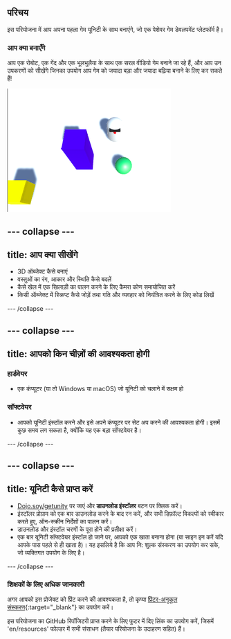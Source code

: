 ## परिचय

इस परियोजना में आप अपना पहला गेम यूनिटी के साथ बनाएंगे, जो एक पेशेवर गेम डेवलपमेंट प्लेटफॉर्म है।

### आप क्या बनाएँगे

आप एक रोबोट, एक गेंद और एक भूलभुलैया के साथ एक सरल वीडियो गेम बनाने जा रहे हैं, और आप उन उपकरणों को सीखेंगे जिनका उपयोग आप गेम को जयादा बड़ा और जयादा बढ़िया बनाने के लिए कर सकते हैं!

![एक खेल जहाँ रोबोट को पीले क्षेत्र में गेंद डालनी चाहिए](images/step1_gameScreenshot.png)

--- collapse ---
---
title: आप क्या सीखेंगे
---

+ 3D ऑब्जेक्ट कैसे बनाएं
+ वस्तुओं का रंग, आकार और स्थिति कैसे बदलें
+ कैसे खेल में एक खिलाड़ी का पालन करने के लिए कैमरा कोण समायोजित करें
+ किसी ऑब्जेक्ट में स्क्रिप्ट कैसे जोड़ें तथा गति और व्यवहार को नियंत्रित करने के लिए कोड लिखें

--- /collapse ---

--- collapse ---
---
title: आपको किन चीज़ों की आवश्यकता होगी
---

### हार्डवेयर

+ एक कंप्यूटर (या तो Windows या macOS) जो यूनिटी को चलाने में सक्षम हो

### सॉफ्टवेयर

+ आपको यूनिटी इंस्टॉल करने और इसे अपने कंप्यूटर पर सेट अप करने की आवश्यकता होगी। इसमें कुछ समय लग सकता है, क्योंकि यह एक बड़ा सॉफ्टवेयर है।

--- /collapse ---

--- collapse ---
---
title: यूनिटी कैसे प्राप्त करें
---

+ [Dojo.soy/getunity](http://dojo.soy/getunity) पर जाएं और **डाउनलोड इंस्टॉलर** बटन पर क्लिक करें।
+ इंस्टॉलर प्रोग्राम को एक बार डाउनलोड करने के बाद रन करें, और सभी डिफ़ॉल्ट विकल्पों को स्वीकार करते हुए, ऑन-स्क्रीन निर्देशों का पालन करें।
+ डाउनलोड और इंस्टॉल चरणों के पूरा होने की प्रतीक्षा करें।
+ एक बार यूनिटी सॉफ्टवेयर इंस्टॉल हो जाने पर, आपको एक खाता बनाना होगा (या साइन इन करें यदि आपके पास पहले से ही खाता है)। यह इसलिये है कि आप नि: शुल्क संस्करण का उपयोग कर सके, जो व्यक्तिगत उपयोग के लिए है।

--- /collapse ---

### शिक्षकों के लिए अधिक जानकारी

अगर आपको इस प्रोजेक्ट को प्रिंट करने की आवश्यकता है, तो कृप्या [प्रिंटर-अनुकूल संस्करण](https://projects.raspberrypi.org/en/projects/project-name/print){:target="_blank"} का उपयोग करें।

इस परियोजना का GitHub रिपॉजिटरी प्राप्त करने के लिए फुटर में दिए लिंक का उपयोग करें, जिसमें 'en/resources' फोल्डर में सभी संसाधन (तैयार परियोजना के उदाहरण सहित) हैं।